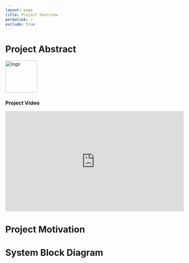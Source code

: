 ```yaml
---
layout: page
title: Project Overview
permalink: /
exclude: true
---
```


# Project Abstract
<!-- The project abstract should be a short (< 200 words) summary of what your project does -->

<div style="text-align: left">
  <img src="./assets/img/Logo.png" alt="logo" width="100" />
</div>

### Project Video

<iframe width="560" height="315" src="https://www.youtube.com/embed/y5Qfcjh6fBQ" title="YouTube video player" frameborder="0" allow="accelerometer; autoplay; clipboard-write; encrypted-media; gyroscope; picture-in-picture" allowfullscreen></iframe>


# Project Motivation
<!-- In the project motivation explain the background behind why you chose this project. -->

# System Block Diagram
